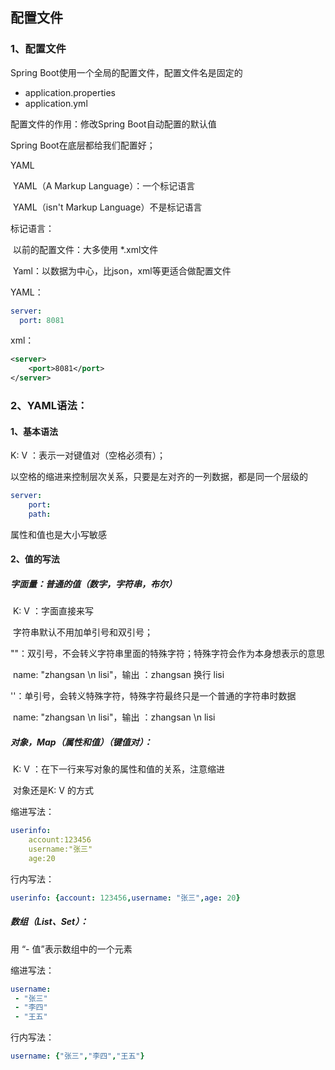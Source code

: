 ## 配置文件

### 1、配置文件

Spring Boot使用一个全局的配置文件，配置文件名是固定的

- application.properties
- application.yml



配置文件的作用：修改Spring Boot自动配置的默认值

Spring Boot在底层都给我们配置好；



YAML

​	YAML（A Markup Language）：一个标记语言

​	YAML（isn't Markup Language）不是标记语言

标记语言：

​	以前的配置文件：大多使用 *.xml文件

​	Yaml：以数据为中心，比json，xml等更适合做配置文件

YAML：

```yaml
server:
  port: 8081
```

xml：

```xml
<server>
    <port>8081</port>
</server>
```

### 2、YAML语法：

#### 1、基本语法

K:  V    ：表示一对键值对（空格必须有）；

以空格的缩进来控制层次关系，只要是左对齐的一列数据，都是同一个层级的

```yml
server:
	port:
	path:


```

属性和值也是大小写敏感

#### 2、值的写法

##### 字面量：普通的值（数字，字符串，布尔）

​		K:   V  ：字面直接来写

​						字符串默认不用加单引号和双引号；

​						""：双引号，不会转义字符串里面的特殊字符；特殊字符会作为本身想表示的意思

​								name:  "zhangsan \n lisi"，输出 ：zhangsan 换行 lisi

​						''：单引号，会转义特殊字符，特殊字符最终只是一个普通的字符串时数据

​								name:  "zhangsan \n lisi"，输出 ：zhangsan \n lisi

##### 对象，Map（属性和值）（键值对）：

​	K:  V ：在下一行来写对象的属性和值的关系，注意缩进

​		对象还是K:  V 的方式

缩进写法：

```yaml
userinfo:
	account:123456
	username:"张三"
	age:20
```

行内写法：

```yaml
userinfo: {account: 123456,username: "张三",age: 20}
```

##### 数组（List、Set）：

用 “- 值”表示数组中的一个元素

缩进写法：

```yaml
username:
 - "张三"
 - "李四"
 - "王五"
```

行内写法：

```yaml
username: {"张三","李四","王五"}
```

